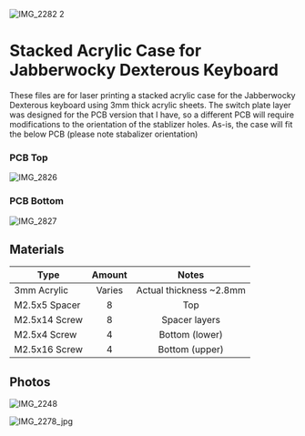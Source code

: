 ![IMG_2282 2](https://user-images.githubusercontent.com/800930/134778737-f2cdbc99-12a2-4160-8267-93a67358471c.jpg)

# Stacked Acrylic Case for Jabberwocky Dexterous Keyboard

These files are for laser printing a stacked acrylic case for the Jabberwocky Dexterous keyboard using 3mm thick acrylic sheets.  The switch plate layer was designed for the PCB version that I have, so a different PCB will require modifications to the orientation of the stablizer holes.  As-is, the case will fit the below PCB (please note stabalizer orientation)

### PCB Top
![IMG_2826](https://user-images.githubusercontent.com/800930/134778481-5d98ce5f-8b61-4da7-9d06-009369b09fdf.jpg)

### PCB Bottom
![IMG_2827](https://user-images.githubusercontent.com/800930/134778488-263d78d2-326d-45a4-a890-8cd9d9977fe4.jpg)


## Materials

| Type          | Amount    | Notes  |
| ------------- |:---------:|:---------:|
| 3mm Acrylic   | Varies    | Actual thickness ~2.8mm |
| M2.5x5 Spacer | 8         | Top       |
| M2.5x14 Screw | 8         | Spacer layers    |
| M2.5x4 Screw  | 4         | Bottom (lower)   |
| M2.5x16 Screw | 4         | Bottom (upper)   |

## Photos

![IMG_2248](https://user-images.githubusercontent.com/800930/134943744-5b7d89b1-1b33-47ce-8b2e-7a667f25f6c7.jpg)

![IMG_2278_jpg](https://user-images.githubusercontent.com/800930/134943772-9dbc6f20-22e2-4490-9745-c1c71d46fa03.jpg)
